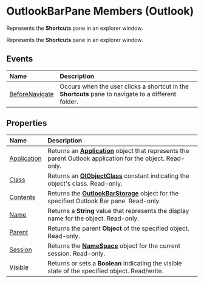 
# OutlookBarPane Members (Outlook)
Represents the  **Shortcuts** pane in an explorer window.

Represents the  **Shortcuts** pane in an explorer window.


## Events



|**Name**|**Description**|
|:-----|:-----|
|[BeforeNavigate](f632928b-01a9-b467-1cee-0a86e0023f4d.md)|Occurs when the user clicks a shortcut in the  **Shortcuts** pane to navigate to a different folder.|

## Properties



|**Name**|**Description**|
|:-----|:-----|
|[Application](d64ca1e9-887e-89f5-95ec-53ec637abf1b.md)|Returns an  **[Application](797003e7-ecd1-eccb-eaaf-32d6ddde8348.md)** object that represents the parent Outlook application for the object. Read-only.|
|[Class](77352f3c-39bb-61c5-f27e-d9d3816cdf4e.md)|Returns an  **[OlObjectClass](33d724b3-df3c-2a7f-a80f-93b66d96f588.md)** constant indicating the object's class. Read-only.|
|[Contents](ec7b8c50-7bf5-50d5-6c0b-32091106350e.md)|Returns the  **[OutlookBarStorage](e6dc8dc0-bae4-f59b-c991-1421b280de38.md)** object for the specified Outlook Bar pane. Read-only.|
|[Name](fc948c3e-1029-b426-c906-bc66231fa653.md)|Returns a  **String** value that represents the display name for the object. Read-only.|
|[Parent](a5287c13-2c7d-4e1c-0752-57367cfcb4b8.md)|Returns the parent  **Object** of the specified object. Read-only.|
|[Session](8aa3d36b-2044-85a7-2b79-86c6b161c4df.md)|Returns the  **[NameSpace](f0dcaa19-07f5-5d42-a3bf-2e42b7885644.md)** object for the current session. Read-only.|
|[Visible](d9d00e7a-52ef-b481-7a56-729e1ac04534.md)|Returns or sets a  **Boolean** indicating the visible state of the specified object. Read/write.|
